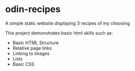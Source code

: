 # odin-recipes
A simple static website displaying 3 recipes of my choosing

This project demonstrates basic html skills such as:
- Basic HTML Structure
- Relative page links
- Linking to images
- Lists
- Basic CSS